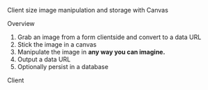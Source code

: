 
Client size image manipulation and storage with Canvas

Overview

1. Grab an image from a form clientside and convert to a data URL
2. Stick the image in a canvas
3. Manipulate the image in **any way you can imagine.**
4. Output a data URL
5. Optionally persist in a database

Client
